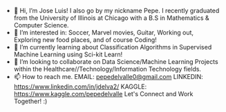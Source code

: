 - 👋 Hi, I’m Jose Luis! I also go by my nickname Pepe. I recently graduated from the University of Illinois at Chicago with a B.S in Mathematics & Computer Science.
- 👀 I’m interested in: Soccer, Marvel movies, Guitar, Working out, Exploring new food places, and of course Coding!
- 🌱 I’m currently learning about Classification Algorithms in Supervised Machine Learning using Sci-kit Learn!
- 💞️ I’m looking to collaborate on Data Science/Machine Learning Projects within the Healthcare//Technology/Information Technology fields.
- 📫 How to reach me. EMAIL: pepedelvalle0@gmail.com LINKEDIN: https://www.linkedin.com/in/jdelva2/ KAGGLE: https://www.kaggle.com/pepedelvalle
Let's Connect and Work Together! :)



